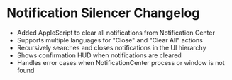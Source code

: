 # Notification Silencer Changelog

- Added AppleScript to clear all notifications from Notification Center
- Supports multiple languages for "Close" and "Clear All" actions
- Recursively searches and closes notifications in the UI hierarchy
- Shows confirmation HUD when notifications are cleared
- Handles error cases when NotificationCenter process or window is not found
